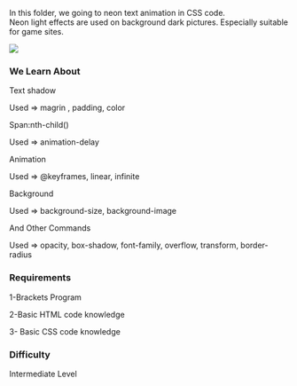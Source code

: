 In this folder, we going to neon text animation  in CSS code.  
Neon light effects are used on background dark pictures. 
Especially suitable for game sites.

<img src="http://hizliresim.org/images/2018/01/23/neon.jpg">

### We Learn About

Text shadow

Used =>  magrin , padding, color

Span:nth-child()

Used =>  animation-delay

Animation

Used =>  @keyframes, linear,  infinite

Background

Used =>  background-size,  background-image

And Other Commands

Used => opacity, box-shadow, font-family, overflow,  transform, border-radius


### Requirements

1-Brackets Program

2-Basic HTML code knowledge

3- Basic CSS code knowledge

### Difficulty

Intermediate Level
